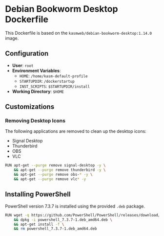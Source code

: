 # Debian Bookworm Desktop Dockerfile

This Dockerfile is based on the `kasmweb/debian-bookworm-desktop:1.14.0` image.

## Configuration

- **User**: `root`
- **Environment Variables**:
  - `HOME`: `/home/kasm-default-profile`
  - `STARTUPDIR`: `/dockerstartup`
  - `INST_SCRIPTS`: `$STARTUPDIR/install`
- **Working Directory**: `$HOME`

## Customizations

### Removing Desktop Icons

The following applications are removed to clean up the desktop icons:
- Signal Desktop
- Thunderbird
- OBS
- VLC

```bash
RUN apt-get --purge remove signal-desktop -y \
    && apt-get --purge remove thunderbird -y \
    && apt-get --purge remove obs-* -y \
    && apt-get --purge remove vlc* -y
```

## Installing PowerShell

PowerShell version 7.3.7 is installed using the provided `.deb` package.

```bash
RUN wget -q https://github.com/PowerShell/PowerShell/releases/download/v7.3.7/powershell_7.3.7-1.deb_amd64.deb \
    && dpkg -i powershell_7.3.7-1.deb_amd64.deb \
    && apt-get install -f \
    && rm powershell_7.3.7-1.deb_amd64.deb
```
